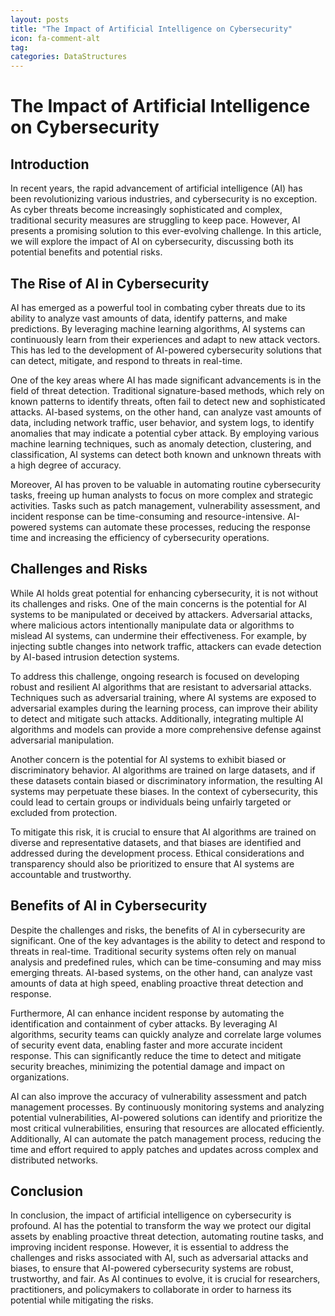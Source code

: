 ```yaml
---
layout: posts
title: "The Impact of Artificial Intelligence on Cybersecurity"
icon: fa-comment-alt
tag:      
categories: DataStructures
---
```



# The Impact of Artificial Intelligence on Cybersecurity

## Introduction

In recent years, the rapid advancement of artificial intelligence (AI) has been revolutionizing various industries, and cybersecurity is no exception. As cyber threats become increasingly sophisticated and complex, traditional security measures are struggling to keep pace. However, AI presents a promising solution to this ever-evolving challenge. In this article, we will explore the impact of AI on cybersecurity, discussing both its potential benefits and potential risks.

## The Rise of AI in Cybersecurity

AI has emerged as a powerful tool in combating cyber threats due to its ability to analyze vast amounts of data, identify patterns, and make predictions. By leveraging machine learning algorithms, AI systems can continuously learn from their experiences and adapt to new attack vectors. This has led to the development of AI-powered cybersecurity solutions that can detect, mitigate, and respond to threats in real-time.

One of the key areas where AI has made significant advancements is in the field of threat detection. Traditional signature-based methods, which rely on known patterns to identify threats, often fail to detect new and sophisticated attacks. AI-based systems, on the other hand, can analyze vast amounts of data, including network traffic, user behavior, and system logs, to identify anomalies that may indicate a potential cyber attack. By employing various machine learning techniques, such as anomaly detection, clustering, and classification, AI systems can detect both known and unknown threats with a high degree of accuracy.

Moreover, AI has proven to be valuable in automating routine cybersecurity tasks, freeing up human analysts to focus on more complex and strategic activities. Tasks such as patch management, vulnerability assessment, and incident response can be time-consuming and resource-intensive. AI-powered systems can automate these processes, reducing the response time and increasing the efficiency of cybersecurity operations.

## Challenges and Risks

While AI holds great potential for enhancing cybersecurity, it is not without its challenges and risks. One of the main concerns is the potential for AI systems to be manipulated or deceived by attackers. Adversarial attacks, where malicious actors intentionally manipulate data or algorithms to mislead AI systems, can undermine their effectiveness. For example, by injecting subtle changes into network traffic, attackers can evade detection by AI-based intrusion detection systems.

To address this challenge, ongoing research is focused on developing robust and resilient AI algorithms that are resistant to adversarial attacks. Techniques such as adversarial training, where AI systems are exposed to adversarial examples during the learning process, can improve their ability to detect and mitigate such attacks. Additionally, integrating multiple AI algorithms and models can provide a more comprehensive defense against adversarial manipulation.

Another concern is the potential for AI systems to exhibit biased or discriminatory behavior. AI algorithms are trained on large datasets, and if these datasets contain biased or discriminatory information, the resulting AI systems may perpetuate these biases. In the context of cybersecurity, this could lead to certain groups or individuals being unfairly targeted or excluded from protection.

To mitigate this risk, it is crucial to ensure that AI algorithms are trained on diverse and representative datasets, and that biases are identified and addressed during the development process. Ethical considerations and transparency should also be prioritized to ensure that AI systems are accountable and trustworthy.

## Benefits of AI in Cybersecurity

Despite the challenges and risks, the benefits of AI in cybersecurity are significant. One of the key advantages is the ability to detect and respond to threats in real-time. Traditional security systems often rely on manual analysis and predefined rules, which can be time-consuming and may miss emerging threats. AI-based systems, on the other hand, can analyze vast amounts of data at high speed, enabling proactive threat detection and response.

Furthermore, AI can enhance incident response by automating the identification and containment of cyber attacks. By leveraging AI algorithms, security teams can quickly analyze and correlate large volumes of security event data, enabling faster and more accurate incident response. This can significantly reduce the time to detect and mitigate security breaches, minimizing the potential damage and impact on organizations.

AI can also improve the accuracy of vulnerability assessment and patch management processes. By continuously monitoring systems and analyzing potential vulnerabilities, AI-powered solutions can identify and prioritize the most critical vulnerabilities, ensuring that resources are allocated efficiently. Additionally, AI can automate the patch management process, reducing the time and effort required to apply patches and updates across complex and distributed networks.

## Conclusion

In conclusion, the impact of artificial intelligence on cybersecurity is profound. AI has the potential to transform the way we protect our digital assets by enabling proactive threat detection, automating routine tasks, and improving incident response. However, it is essential to address the challenges and risks associated with AI, such as adversarial attacks and biases, to ensure that AI-powered cybersecurity systems are robust, trustworthy, and fair. As AI continues to evolve, it is crucial for researchers, practitioners, and policymakers to collaborate in order to harness its potential while mitigating the risks.